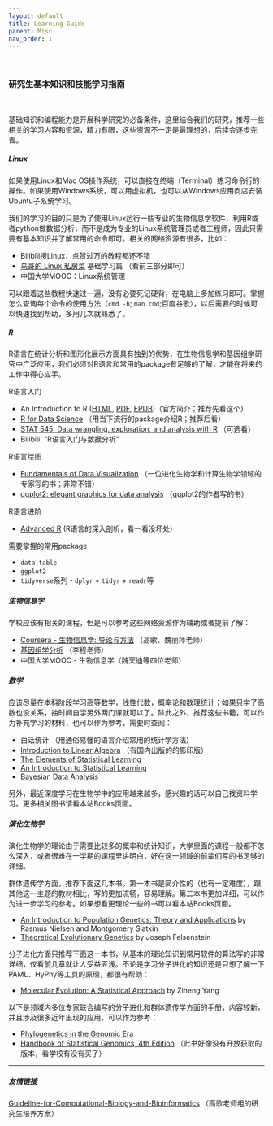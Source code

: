 ```yaml
---
layout: default
title: Learning Guide
parent: Misc 
nav_order: 1
---
```


<br/>

### 研究生基本知识和技能学习指南

<br/>

基础知识和编程能力是开展科学研究的必备条件，这里结合我们的研究，推荐一些相关的学习内容和资源，精力有限，这些资源不一定是最理想的，后续会逐步完善。



##### Linux

如果使用Linux和Mac OS操作系统，可以直接在终端（Terminal）练习命令行的操作。如果使用Windows系统，可以用虚拟机，也可以从Windows应用商店安装Ubuntu子系统学习。

我们的学习的目的只是为了使用Linux运行一些专业的生物信息学软件，利用R或者python做数据分析，而不是成为专业的Linux系统管理员或者工程师，因此只需要有基本知识并了解常用的命令即可。相关的网络资源有很多，比如：

- Bilibili搜Linux，点赞过万的教程都还不错
- [鸟哥的 Linux 私房菜](http://cn.linux.vbird.org/linux_basic/linux_basic.php) 基础学习篇 （看前三部分即可）
- 中国大学MOOC：Linux系统管理

可以跟着这些教程快速过一遍，没有必要死记硬背，在电脑上多加练习即可。掌握怎么查询每个命令的使用方法（`cmd -h`; `man cmd`;百度谷歌），以后需要的时候可以快速找到帮助，多用几次就熟悉了。



##### R

R语言在统计分析和图形化展示方面具有独到的优势，在生物信息学和基因组学研究中广泛应用，我们必须对R语言和常用的package有足够的了解，才能在将来的工作中得心应手。

R语言入门

- An Introduction to R ([HTML](https://cran.r-project.org/doc/manuals/r-release/R-intro.html),  [PDF](https://cran.r-project.org/doc/manuals/r-release/R-intro.pdf), [EPUB](https://cran.r-project.org/doc/manuals/r-release/R-intro.epub))（官方简介；推荐先看这个）
- [R for Data Science](https://r4ds.had.co.nz/index.html) （用当下流行的package介绍R；推荐后看）
- [STAT 545: Data wrangling, exploration, and analysis with R](https://stat545.com/) （可选看）
- Bilibili: "R语言入门与数据分析"

R语言绘图

- [Fundamentals of Data Visualization](https://clauswilke.com/dataviz/) （一位进化生物学和计算生物学领域的专家写的书；非常不错）
- [ggplot2: elegant graphics for data analysis](https://ggplot2-book.org/) （ggplot2的作者写的书） 

R语言进阶

- [Advanced R](https://adv-r.hadley.nz/) (R语言的深入剖析，看一看没坏处)

需要掌握的常用package

- `data.table`
- `ggplot2`
- `tidyverse`系列 - `dplyr` + `tidyr` + `readr`等



##### 生物信息学

学校应该有相关的课程，但是可以参考这些网络资源作为辅助或者提前了解：

- [Coursera - 生物信息学: 导论与方法](https://www.coursera.org/learn/bioinformatics-pku) （高歌、魏丽萍老师）
- [基因组学分析](http://3d-genome.life/?page_id=7) （李程老师）
- 中国大学MOOC - 生物信息学（魏天迪等四位老师）



##### 数学

应该尽量在本科阶段学习高等数学，线性代数，概率论和数理统计；如果只学了高数也没关系，抽时间自学另外两门课就可以了。除此之外，推荐这些书籍，可以作为补充学习的材料，也可以作为参考，需要时查阅：

- 白话统计 （用通俗易懂的语言介绍常用的统计学方法）
- [Introduction to Linear Algebra](http://math.mit.edu/~gs/linearalgebra/) （有国内出版的的影印版）
- [The Elements of Statistical Learning](https://web.stanford.edu/~hastie/ElemStatLearn/)
- [An Introduction to Statistical Learning](https://www.statlearning.com/)
- [Bayesian Data Analysis](http://www.stat.columbia.edu/~gelman/book/)

另外，最近深度学习在生物学中的应用越来越多，感兴趣的话可以自己找资料学习。更多相关图书请看本站Books页面。



##### 演化生物学

演化生物学的理论由于需要比较多的概率和统计知识，大学里面的课程一般都不怎么深入，或者很难在一学期的课程里讲明白，好在这一领域的前辈们写的书足够的详细。

群体遗传学方面，推荐下面这几本书。第一本书是简介性的（也有一定难度），跟其他这一主题的教材相比，写的更加流畅，容易理解。第二本书更加详细，可以作为进一步学习的参考。如果想看更理论一些的书可以看本站Books页面。

- [An Introduction to Population Genetics: Theory and Applications](https://global.oup.com/ushe/product/an-introduction-to-population-genetics-9781605351537) by Rasmus Nielsen and Montgomery Slatkin 
- [Theoretical Evolutionary Genetics](https://felsenst.github.io/pgbook/pgbook.html) by Joseph Felsenstein

分子进化方面只推荐下面这一本书，从基本的理论知识到常用软件的算法写的非常详细，仅看前几章就让人受益匪浅。不论是学习分子进化的知识还是只想了解一下PAML、HyPhy等工具的原理，都很有帮助：

- [Molecular Evolution: A Statistical Approach](http://abacus.gene.ucl.ac.uk/MESA/) by Ziheng Yang

以下是领域内多位专家联合编写的分子进化和群体遗传学方面的手册，内容较新，并且涉及很多近年出现的应用，可以作为参考：

- [Phylogenetics in the Genomic Era](https://hal.inria.fr/PGE/)
- [Handbook of Statistical Genomics, 4th Edition](https://onlinelibrary.wiley.com/doi/book/10.1002/9781119487845) （此书好像没有开放获取的版本，看学校有没有买了）



----

##### 友情链接

[Guideline-for-Computational-Biology-and-Bioinformatics](https://github.com/gao-lab/Guideline-for-Computational-Biology-and-Bioinformatics) （高歌老师组的研究生培养方案）
